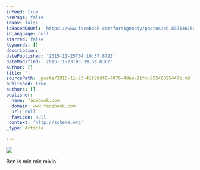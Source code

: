 ```yaml
---
inFeed: true
hasPage: false
inNav: false
isBasedOnUrl: 'https://www.facebook.com/fore1gnbody/photos/pb.837146156296814.-2207520000.1448256321./971210392890389/?type=3&theater'
inLanguage: null
starred: false
keywords: []
description: ''
datePublished: '2015-11-25T04:10:57.872Z'
dateModified: '2015-11-23T05:39:59.836Z'
author: []
title: ''
sourcePath: _posts/2015-11-23-41f20df0-7076-4dee-91fc-85546095447b.md
published: true
authors: []
publisher:
  name: facebook.com
  domain: www.facebook.com
  url: null
  favicon: null
_context: 'http://schema.org'
_type: Article

---
```

![](https://scontent-dfw1-1.xx.fbcdn.net/hphotos-xpa1/v/t1.0-9/10930118_971210392890389_4414718153579103053_n.jpg?oh=fdf8d8628ebe5277f4e82dc8e8a9c0b8&oe=56B339AC)

Ben is mix mix mixin'
